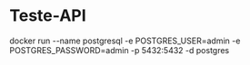 # Teste-API

docker run --name postgresql -e POSTGRES_USER=admin -e POSTGRES_PASSWORD=admin -p 5432:5432 -d postgres
